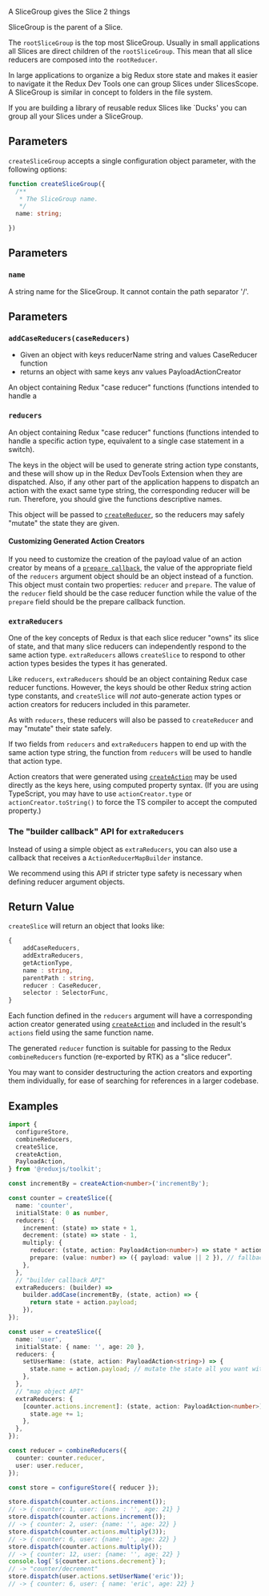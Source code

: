 A SliceGroup gives the Slice 2 things

SliceGroup is the parent of a Slice.

The `rootSliceGroup` is the top most SliceGroup.
Usually in small applications all Slices are direct children of the `rootSliceGroup`. This mean that all slice reducers are composed into the `rootReducer`.

In large applications to organize a big Redux store state and makes it easier to navigate it the Redux Dev Tools one can group Slices under SlicesScope.
A SliceGroup is similar in concept to folders in the file system.

If you are building a library of reusable redux Slices like `Ducks' you can group
all your Slices under a SliceGroup.

## Parameters

`createSliceGroup` accepts a single configuration object parameter, with the following options:

```ts
function createSliceGroup({
  /**
   * The SliceGroup name.
   */
  name: string;

})
```

## Parameters

### `name`

A string name for the SliceGroup.
It cannot contain the path separator '/'.

## Parameters

### `addCaseReducers(caseReducers)`

- Given an object with keys reducerName string and values CaseReducer function
- returns an object with same keys anv values PayloadActionCreator

An object containing Redux "case reducer" functions (functions intended to handle a

### `reducers`

An object containing Redux "case reducer" functions (functions intended to handle a specific action type, equivalent
to a single case statement in a switch).

The keys in the object will be used to generate string action type constants, and these will show up in the Redux
DevTools Extension when they are dispatched. Also, if any other part of the application happens to dispatch an action
with the exact same type string, the corresponding reducer will be run. Therefore, you should give the functions
descriptive names.

This object will be passed to [`createReducer`](/slices-for-redux/docs/api/createReducer), so the reducers may safely "mutate" the
state they are given.

#### Customizing Generated Action Creators

If you need to customize the creation of the payload value of an action creator by means of a [`prepare callback`](/slices-for-redux/docs/api/createAction#using-prepare-callbacks-to-customize-action-contents), the value of the appropriate field of the `reducers` argument object should be an object instead of a function. This object must contain two properties: `reducer` and `prepare`. The value of the `reducer` field should be the case reducer function while the value of the `prepare` field should be the prepare callback function.

### `extraReducers`

One of the key concepts of Redux is that each slice reducer "owns" its slice of state, and that many slice reducers
can independently respond to the same action type. `extraReducers` allows `createSlice` to respond to other action types
besides the types it has generated.

Like `reducers`, `extraReducers` should be an object containing Redux case reducer functions. However, the keys should
be other Redux string action type constants, and `createSlice` will _not_ auto-generate action types or action creators
for reducers included in this parameter.

As with `reducers`, these reducers will also be passed to `createReducer` and may "mutate" their state safely.

If two fields from `reducers` and `extraReducers` happen to end up with the same action type string,
the function from `reducers` will be used to handle that action type.

Action creators that were generated using [`createAction`](/slices-for-redux/docs/api/createAction) may be used directly as the keys here, using
computed property syntax. (If you are using TypeScript, you may have to use `actionCreator.type` or `actionCreator.toString()`
to force the TS compiler to accept the computed property.)

### The "builder callback" API for `extraReducers`

Instead of using a simple object as `extraReducers`, you can also use a callback that receives a `ActionReducerMapBuilder` instance.

We recommend using this API if stricter type safety is necessary when defining reducer argument objects.

## Return Value

`createSlice` will return an object that looks like:

```ts
{
    addCaseReducers,
    addExtraReducers,
    getActionType,
    name : string,
    parentPath : string,
    reducer : CaseReducer,
    selector : SelectorFunc,
}
```

Each function defined in the `reducers` argument will have a corresponding action creator generated using [`createAction`](/slices-for-redux/docs/api/createAction)
and included in the result's `actions` field using the same function name.

The generated `reducer` function is suitable for passing to the Redux `combineReducers` function (re-exported by RTK) as a "slice reducer".

You may want to consider destructuring the action creators and exporting them individually, for ease of searching
for references in a larger codebase.

## Examples

```ts
import {
  configureStore,
  combineReducers,
  createSlice,
  createAction,
  PayloadAction,
} from '@reduxjs/toolkit';

const incrementBy = createAction<number>('incrementBy');

const counter = createSlice({
  name: 'counter',
  initialState: 0 as number,
  reducers: {
    increment: (state) => state + 1,
    decrement: (state) => state - 1,
    multiply: {
      reducer: (state, action: PayloadAction<number>) => state * action.payload,
      prepare: (value: number) => ({ payload: value || 2 }), // fallback if the payload is a falsy value
    },
  },
  // "builder callback API"
  extraReducers: (builder) =>
    builder.addCase(incrementBy, (state, action) => {
      return state + action.payload;
    }),
});

const user = createSlice({
  name: 'user',
  initialState: { name: '', age: 20 },
  reducers: {
    setUserName: (state, action: PayloadAction<string>) => {
      state.name = action.payload; // mutate the state all you want with immer
    },
  },
  // "map object API"
  extraReducers: {
    [counter.actions.increment]: (state, action: PayloadAction<number>) => {
      state.age += 1;
    },
  },
});

const reducer = combineReducers({
  counter: counter.reducer,
  user: user.reducer,
});

const store = configureStore({ reducer });

store.dispatch(counter.actions.increment());
// -> { counter: 1, user: {name : '', age: 21} }
store.dispatch(counter.actions.increment());
// -> { counter: 2, user: {name: '', age: 22} }
store.dispatch(counter.actions.multiply(3));
// -> { counter: 6, user: {name: '', age: 22} }
store.dispatch(counter.actions.multiply());
// -> { counter: 12, user: {name: '', age: 22} }
console.log(`${counter.actions.decrement}`);
// -> "counter/decrement"
store.dispatch(user.actions.setUserName('eric'));
// -> { counter: 6, user: { name: 'eric', age: 22} }
```
